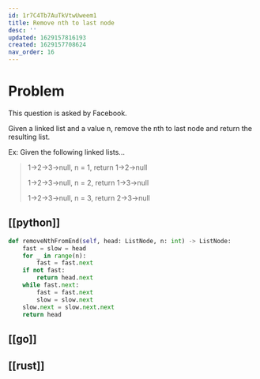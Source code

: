 ```yaml
---
id: 1r7C4Tb7AuTkVtwUweem1
title: Remove nth to last node
desc: ''
updated: 1629157816193
created: 1629157708624
nav_order: 16
---
```


# Problem

This question is asked by Facebook.

Given a linked list and a value n, remove the nth to last node and return the resulting list.

Ex: Given the following linked lists...

>1->2->3->null, n = 1, return 1->2->null
>
>1->2->3->null, n = 2, return 1->3->null
>
>1->2->3->null, n = 3, return 2->3->null

## [[python]]

```python
def removeNthFromEnd(self, head: ListNode, n: int) -> ListNode:
    fast = slow = head
    for _ in range(n):
        fast = fast.next
    if not fast:
        return head.next
    while fast.next:
        fast = fast.next
        slow = slow.next
    slow.next = slow.next.next
    return head
```
## [[go]]

## [[rust]]
